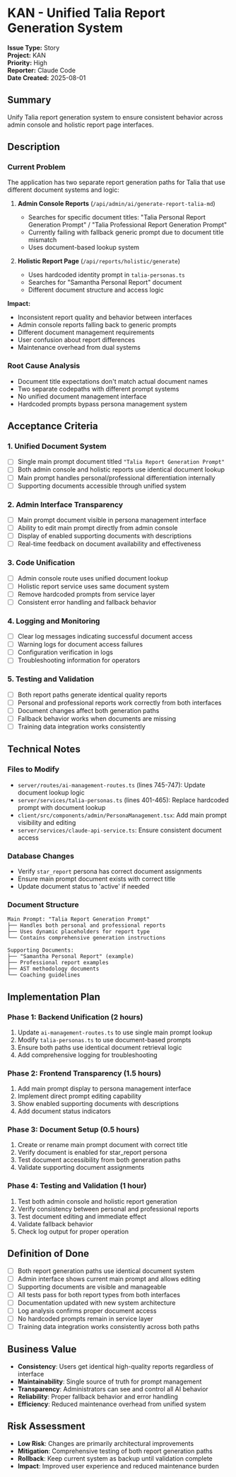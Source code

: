 # KAN - Unified Talia Report Generation System

**Issue Type:** Story  
**Project:** KAN  
**Priority:** High  
**Reporter:** Claude Code  
**Date Created:** 2025-08-01

## Summary
Unify Talia report generation system to ensure consistent behavior across admin console and holistic report page interfaces.

## Description

### Current Problem
The application has two separate report generation paths for Talia that use different document systems and logic:

1. **Admin Console Reports** (`/api/admin/ai/generate-report-talia-md`)
   - Searches for specific document titles: "Talia Personal Report Generation Prompt" / "Talia Professional Report Generation Prompt"  
   - Currently failing with fallback generic prompt due to document title mismatch
   - Uses document-based lookup system

2. **Holistic Report Page** (`/api/reports/holistic/generate`)
   - Uses hardcoded identity prompt in `talia-personas.ts`
   - Searches for "Samantha Personal Report" document
   - Different document structure and access logic

**Impact:**
- Inconsistent report quality and behavior between interfaces
- Admin console reports falling back to generic prompts
- Different document management requirements
- User confusion about report differences
- Maintenance overhead from dual systems

### Root Cause Analysis
- Document title expectations don't match actual document names
- Two separate codepaths with different prompt systems
- No unified document management interface
- Hardcoded prompts bypass persona management system

## Acceptance Criteria

### 1. Unified Document System
- [ ] Single main prompt document titled `"Talia Report Generation Prompt"`
- [ ] Both admin console and holistic reports use identical document lookup
- [ ] Main prompt handles personal/professional differentiation internally
- [ ] Supporting documents accessible through unified system

### 2. Admin Interface Transparency
- [ ] Main prompt document visible in persona management interface
- [ ] Ability to edit main prompt directly from admin console
- [ ] Display of enabled supporting documents with descriptions
- [ ] Real-time feedback on document availability and effectiveness

### 3. Code Unification
- [ ] Admin console route uses unified document lookup
- [ ] Holistic report service uses same document system
- [ ] Remove hardcoded prompts from service layer
- [ ] Consistent error handling and fallback behavior

### 4. Logging and Monitoring
- [ ] Clear log messages indicating successful document access
- [ ] Warning logs for document access failures
- [ ] Configuration verification in logs
- [ ] Troubleshooting information for operators

### 5. Testing and Validation
- [ ] Both report paths generate identical quality reports
- [ ] Personal and professional reports work correctly from both interfaces
- [ ] Document changes affect both generation paths
- [ ] Fallback behavior works when documents are missing
- [ ] Training data integration works consistently

## Technical Notes

### Files to Modify
- `server/routes/ai-management-routes.ts` (lines 745-747): Update document lookup logic
- `server/services/talia-personas.ts` (lines 401-465): Replace hardcoded prompt with document lookup
- `client/src/components/admin/PersonaManagement.tsx`: Add main prompt visibility and editing
- `server/services/claude-api-service.ts`: Ensure consistent document access

### Database Changes
- Verify `star_report` persona has correct document assignments
- Ensure main prompt document exists with correct title
- Update document status to 'active' if needed

### Document Structure
```
Main Prompt: "Talia Report Generation Prompt"
├── Handles both personal and professional reports
├── Uses dynamic placeholders for report type
└── Contains comprehensive generation instructions

Supporting Documents:
├── "Samantha Personal Report" (example)
├── Professional report examples
├── AST methodology documents
└── Coaching guidelines
```

## Implementation Plan

### Phase 1: Backend Unification (2 hours)
1. Update `ai-management-routes.ts` to use single main prompt lookup
2. Modify `talia-personas.ts` to use document-based prompts
3. Ensure both paths use identical document retrieval logic
4. Add comprehensive logging for troubleshooting

### Phase 2: Frontend Transparency (1.5 hours)
1. Add main prompt display to persona management interface
2. Implement direct prompt editing capability
3. Show enabled supporting documents with descriptions
4. Add document status indicators

### Phase 3: Document Setup (0.5 hours)
1. Create or rename main prompt document with correct title
2. Verify document is enabled for star_report persona
3. Test document accessibility from both generation paths
4. Validate supporting document assignments

### Phase 4: Testing and Validation (1 hour)
1. Test both admin console and holistic report generation
2. Verify consistency between personal and professional reports
3. Test document editing and immediate effect
4. Validate fallback behavior
5. Check log output for proper operation

## Definition of Done
- [ ] Both report generation paths use identical document system
- [ ] Admin interface shows current main prompt and allows editing
- [ ] Supporting documents are visible and manageable
- [ ] All tests pass for both report types from both interfaces
- [ ] Documentation updated with new system architecture
- [ ] Log analysis confirms proper document access
- [ ] No hardcoded prompts remain in service layer
- [ ] Training data integration works consistently across both paths

## Business Value
- **Consistency**: Users get identical high-quality reports regardless of interface
- **Maintainability**: Single source of truth for prompt management
- **Transparency**: Administrators can see and control all AI behavior
- **Reliability**: Proper fallback behavior and error handling
- **Efficiency**: Reduced maintenance overhead from unified system

## Risk Assessment
- **Low Risk**: Changes are primarily architectural improvements
- **Mitigation**: Comprehensive testing of both report generation paths
- **Rollback**: Keep current system as backup until validation complete
- **Impact**: Improved user experience and reduced maintenance burden